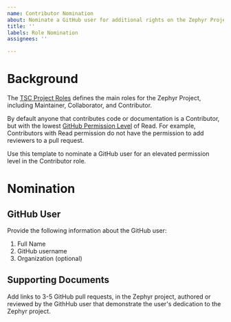 ```yaml
---
name: Contributor Nomination
about: Nominate a GitHub user for additional rights on the Zephyr Project
title: ''
labels: Role Nomination
assignees: ''

---
```


# Background

The [TSC Project Roles] defines the main roles for the Zephyr Project, including
Maintainer, Collaborator, and Contributor.

By default anyone that contributes code or documentation is a Contributor, but
with the lowest [GitHub Permission Level] of Read. For example, Contributors
with Read permission do not have the permission to add reviewers to a pull
request.

Use this template to nominate a GitHub user for an elevated permission level in
the Contributor role.

# Nomination

## GitHub User

Provide the following information about the GitHub user:

1. Full Name
1. GitHub username
1. Organization (optional)

## Supporting Documents

Add links to 3-5 GitHub pull requests, in the Zephyr project, authored or
reviewed by the GithHub user that demonstrate the user's dedication to the
Zephyr project.


[TSC Project Roles]: <https://docs.zephyrproject.org/latest/development_process/project_roles.html#tsc-project-roles>
[GitHub Permission Level]: <https://docs.github.com/en/organizations/managing-access-to-your-organizations-repositories/repository-permission-levels-for-an-organization>
